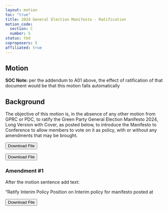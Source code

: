 ```yaml
---
layout: motion
toc: "true"
title: 2024 General Election Manifesto - Ratification
motion_code:
  section: C
  number: 5
status: tbd
coproposers: 5
affiliated: true
---
```

## Motion

<p class="alert d-inline-block alert-primary"><strong>SOC Note: </strong> per the addendum to A01 above, the effect of ratification of that document would be that this motion falls automatically</p>

## Background

The objective of this motion is, in the absence of any other motion from GPRC or PDC, to ratify the Green Party General Election Manifesto 2024, Long Version with Cover, as posted below,[](https://greenparty.org.uk/app/uploads/2024/06/Green-Party-2024-General-Election-Manifesto-Long-version-with-cover.pdf) to introduce the Manifesto to Conference to allow members to vote on it as policy, with or without any amendments that may be brought.

<a href="/files/green-party-2024-general-election-manifesto-long-version-with-cover.pdf"><button class="btn btn-secondary download-link">Download File</button></a>

<a href="/files/manifesto-ratification-briefing-paper-v0.3.pdf"><button class="btn btn-secondary download-link">Download File</button></a>




<div class="amendment amendment-tbd">
<div class="d-flex justify-content-between align-items-start">
<h3 id="amendment-1">Amendment #1</h3>
</div>
    
After the motion sentence add text:

“Ratify Interim Policy Position on Interim policy for manifesto posted at
  
</div>          
            

<a href="/files/interim-policy-for-manifesto.pdf"><button class="btn btn-secondary download-link">Download File</button></a>